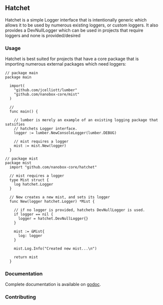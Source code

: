 ## Hatchet

Hatchet is a simple Logger interface that is intentionally generic which allows it to be used by numerous existing loggers, or custom loggers.
It also provides a DevNullLogger which can be used in projects that require loggers and none is provided/desired


### Usage

Hatchet is best suited for projects that have a core package that is importing numerous external packages which need loggers:

    // package main
    package main

      import(
        "github.com/jcelliott/lumber"
        "github.com/nanobox-core/mist"
      )

      //
      func main() {

        // lumber is merely an example of an existing logging package that satsifies
        // hatchets Logger interface.
        logger := lumber.NewConsoleLogger(lumber.DEBUG)

        // mist requires a logger
        mist := mist.New(logger)
      }

    // package mist
    package mist
      import "github.com/nanobox-core/hatchet"

      // mist requires a logger
      type Mist struct {
        log hatchet.Logger
      }

      // New creates a new mist, and sets its logger
      func New(logger hatchet.Logger) *Mist {

        // if no logger is provided, hatchets DevNullLogger is used.
        if logger == nil {
          logger = hatchet.DevNullLogger{}
        }

        mist := &Mist{
          log: logger
        }

        mist.Log.Info("Created new mist...\n")

        return mist
      }


### Documentation

Complete documentation is available on [godoc](http://godoc.org/github.com/nanobox-core/hatchet).


### Contributing
